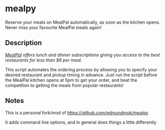 # mealpy 
Reserve your meals on MealPal automatically, as soon as the kitchen opens.
Never miss your favourite MealPal meals again!

## Description
*[MealPal](https://www.mealpal.com/edmundmok) offers lunch and dinner subscriptions giving you access to the best restaurants for less than $6 per meal.*

This script automates the ordering process by allowing you to specify your desired restaurant and pickup timing in advance. Just run the script before the MealPal kitchen opens at 5pm to get your order, and beat the competition to getting the meals from popular restaurants!

## Notes
This is a personal fork/mod of https://github.com/edmundmok/mealpy

It adds command line options, and in general does things a little differently

